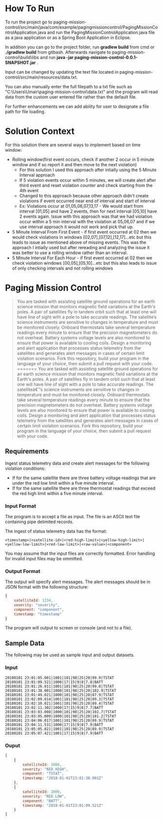 # How To Run
To run the project go to paging-mission-control/src/main/java/com/example/pagingmissioncontrol/PagingMissionControlApplication.java and run the PagingMissionControlApplication.java file as a java application or as a Spring Boot Application in Eclipse.

In addition you can go to the project folder, run **gradlew build** from cmd or **./gradlew build** from gitbash. Afterwards navigate to paging-mission-control\build\libs and run **java -jar paging-mission-control-0.0.1-SNAPSHOT.jar** .

Input can be changed by updating the text file located in paging-mission-control/src/main/resources/data.txt.

You can also manually enter the full filepath to a txt file such as "C:\Users\Umair\paging-mission-control\data.txt" and the program will read data from the custom user entered file rather than the default file.

For further enhancements we can add ability for user to designate a file path for file loading.

# Solution Context
For this solution there are several ways to implement based on time window:
 - Rolling window(first event occurs, check if another 2 occur in 5 minute window and if so report it and then move to the next violation)
   - For this solution I used this approach after intially using the 5 Minute Interval approach
   - If 5 violation events occur within 5 minutes, we will create alert after third event and reset violation counter and check starting from the 4th event
   - Changed to this approach because other approach didn't create violations if event occurred near end of interval and start of interval
    - Ex: Violations occur at 01,05,06,07,13,17 - We would start from interval [01,05] and have 2 events, then for next interval [05,10] have 2 events again. Issue with this           approach was that we had violation occur within a 5 min interval with the violation at 05,06,07 and if we use interval approach it would not work and pick that up.  
 - 5 Minute Interval From First Event - if first event occurred at 02 then we would check violations in windows [02,07],[07,12],[12,17]...etc but this leads to issue as            mentioned above of missing events. This was the approach I intially used but after rereading and analyzing the issue it was better to use a rolling window rather than an        interval.
 - 5 Minute Interval For Each Hour - if first event occurred at 02 then we check violation windows [00,05],[05,10]...etc but this also leads to issue of only checking intervals    and not rolling windows

# Paging Mission Control

> You are tasked with assisting satellite ground operations for an earth science mission that monitors magnetic field variations at the Earth's poles. A pair of satellites fly in tandem orbit such that at least one will have line of sight with a pole to take accurate readings. The satellite’s science instruments are sensitive to changes in temperature and must be monitored closely. Onboard thermostats take several temperature readings every minute to ensure that the precision magnetometers do not overheat. Battery systems voltage levels are also monitored to ensure that power is available to cooling coils. Design a monitoring and alert application that processes status telemetry from the satellites and generates alert messages in cases of certain limit violation scenarios.  Fork this repository, build your program in the language of your choice, then submit a pull request with your code.
=======
> You are tasked with assisting satellite ground operations for an earth science mission that monitors magnetic field variations at the Earth's poles. A pair of satellites fly in tandem orbit such that at least one will have line of sight with a pole to take accurate readings. The satelliteâ€™s science instruments are sensitive to changes in temperature and must be monitored closely. Onboard thermostats take several temperature readings every minute to ensure that the precision magnetometers do not overheat. Battery systems voltage levels are also monitored to ensure that power is available to cooling coils. Design a monitoring and alert application that processes status telemetry from the satellites and generates alert messages in cases of certain limit violation scenarios.  Fork this repository, build your program in the language of your choice, then submit a pull request with your code.


## Requirements
Ingest status telemetry data and create alert messages for the following violation conditions:

- If for the same satellite there are three battery voltage readings that are under the red low limit within a five minute interval.
- If for the same satellite there are three thermostat readings that exceed the red high limit within a five minute interval.

### Input Format
The program is to accept a file as input. The file is an ASCII text file containing pipe delimited records.

The ingest of status telemetry data has the format:

```
<timestamp>|<satellite-id>|<red-high-limit>|<yellow-high-limit>|<yellow-low-limit>|<red-low-limit>|<raw-value>|<component>
```

You may assume that the input files are correctly formatted. Error handling for invalid input files may be ommitted.

### Output Format
The output will specify alert messages.  The alert messages should be in JSON format with the following structure:

```javascript
{
    satelliteId: 1234,
    severity: "severity",
    component: "component",
    timestamp: "timestamp"
}
```

The program will output to screen or console (and not to a file). 

## Sample Data
The following may be used as sample input and output datasets.

### Input

```
20180101 23:01:05.001|1001|101|98|25|20|99.9|TSTAT
20180101 23:01:09.521|1000|17|15|9|8|7.8|BATT
20180101 23:01:26.011|1001|101|98|25|20|99.8|TSTAT
20180101 23:01:38.001|1000|101|98|25|20|102.9|TSTAT
20180101 23:01:49.021|1000|101|98|25|20|87.9|TSTAT
20180101 23:02:09.014|1001|101|98|25|20|89.3|TSTAT
20180101 23:02:10.021|1001|101|98|25|20|89.4|TSTAT
20180101 23:02:11.302|1000|17|15|9|8|7.7|BATT
20180101 23:03:03.008|1000|101|98|25|20|102.7|TSTAT
20180101 23:03:05.009|1000|101|98|25|20|101.2|TSTAT
20180101 23:04:06.017|1001|101|98|25|20|89.9|TSTAT
20180101 23:04:11.531|1000|17|15|9|8|7.9|BATT
20180101 23:05:05.021|1001|101|98|25|20|89.9|TSTAT
20180101 23:05:07.421|1001|17|15|9|8|7.9|BATT
```

### Ouput

```javascript
[
    {
        satelliteId: 1000,
        severity: "RED HIGH",
        component: "TSTAT",
        timestamp: "2018-01-01T23:01:38.001Z"
    },
    {
        satelliteId: 1000,
        severity: "RED LOW",
        component: "BATT",
        timestamp: "2018-01-01T23:01:09.521Z"
    }
]
```

